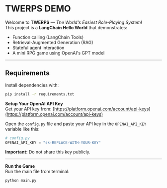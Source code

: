 # TWERPS DEMO

Welcome to **TWERPS** — *The World's Easiest Role-Playing System*!  
This project is a **LangChain Hello World** that demonstrates:

- Function calling (LangChain Tools)
- Retrieval-Augmented Generation (RAG)
- Stateful agent interaction
- A mini RPG game using OpenAI's GPT model

---

## Requirements

Install dependencies with:

```bash
pip install -r requirements.txt
```

**Setup Your OpenAI API Key**  
Get your API key from: [https://platform.openai.com/account/api-keys](https://platform.openai.com/account/api-keys)

Open the `config.py` file and paste your API key in the `OPENAI_API_KEY` variable like this:

```python
# config.py
OPENAI_API_KEY = "sk-REPLACE-WITH-YOUR-KEY"
```

**Important:** Do not share this key publicly.

---

**Run the Game**  
Run the main file from terminal:

```bash
python main.py
```
